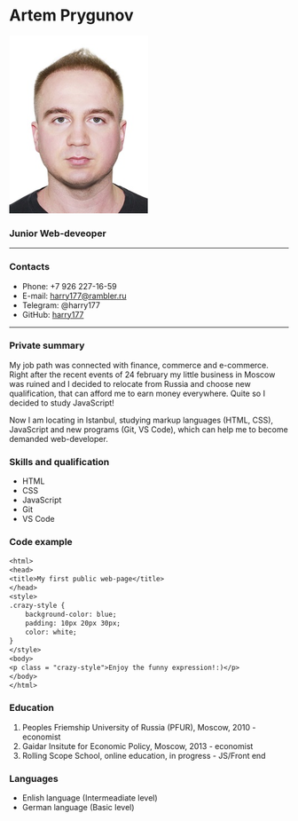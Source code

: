 # Artem Prygunov

![photo](./pictures/ava_112.jpg "Личное фото")

### Junior Web-deveoper
*************
### Contacts

* Phone: +7 926 227-16-59
* E-mail: harry177@rambler.ru
* Telegram: @harry177
* GitHub: [harry177](https://github.com/harry177)

*****************

### Private summary

My job path was connected with finance, commerce and e-commerce. Right after the recent events of 24 february my little business in Moscow was ruined and I decided to relocate from Russia and choose new qualification, that can afford me to earn money everywhere. Quite so I decided to study JavaScript!

Now I am locating in Istanbul, studying markup languages (HTML, CSS), JavaScript and new programs (Git, VS Code), which can help me to become demanded web-developer.

### Skills and qualification

* HTML
* CSS
* JavaScript
* Git
* VS Code

### Code example

```<!DOCTYPE html>
<html>
<head>
<title>My first public web-page</title>
</head>
<style>
.crazy-style {
    background-color: blue;
    padding: 10px 20px 30px;
    color: white;
}
</style>
<body>
<p class = "crazy-style">Enjoy the funny expression!:)</p>
</body>
</html>
```

### Education

1. Peoples Friemship University of Russia (PFUR), Moscow, 2010 - economist
2. Gaidar Insitute for Economic Policy, Moscow, 2013 - economist
3. Rolling Scope School, online education, in progress - JS/Front end

### Languages

* Enlish language (Intermeadiate level)
* German language (Basic level)
